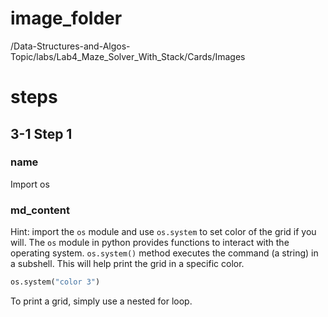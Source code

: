 # image_folder
/Data-Structures-and-Algos-Topic/labs/Lab4_Maze_Solver_With_Stack/Cards/Images

# steps

## 3-1 Step 1

### name
Import os

### md_content
Hint: import the `os` module and use `os.system` to set color of the grid if you will.
The `os` module in python provides functions to interact with the operating system. 
`os.system()` method executes the command (a string) in a subshell.
This will help print the grid in a specific color.

```python
os.system("color 3")
```

To print a grid, simply use a nested for loop.

